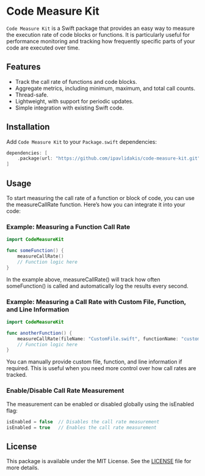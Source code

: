 # Code Measure Kit

`Code Measure Kit` is a Swift package that provides an easy way to measure the execution rate of code blocks or functions. It is particularly useful for performance monitoring and tracking how frequently specific parts of your code are executed over time.

## Features

- Track the call rate of functions and code blocks.
- Aggregate metrics, including minimum, maximum, and total call counts.
- Thread-safe.
- Lightweight, with support for periodic updates.
- Simple integration with existing Swift code.

## Installation

Add `Code Measure Kit` to your `Package.swift` dependencies:

```swift
dependencies: [
    .package(url: "https://github.com/ipavlidakis/code-measure-kit.git", from: "0.3.2")
]
```

## Usage

To start measuring the call rate of a function or block of code, you can use the measureCallRate function. Here’s how you can integrate it into your code:

### Example: Measuring a Function Call Rate

```swift
import CodeMeasureKit

func someFunction() {
    measureCallRate()
    // Function logic here
}
```

In the example above, measureCallRate() will track how often someFunction() is called and automatically log the results every second.

### Example: Measuring a Call Rate with Custom File, Function, and Line Information

```swift
import CodeMeasureKit

func anotherFunction() {
    measureCallRate(fileName: "CustomFile.swift", functionName: "customFunction", line: 42)
    // Function logic here
}
```

You can manually provide custom file, function, and line information if required. This is useful when you need more control over how call rates are tracked.

### Enable/Disable Call Rate Measurement

The measurement can be enabled or disabled globally using the isEnabled flag:

```swift
isEnabled = false  // Disables the call rate measurement
isEnabled = true   // Enables the call rate measurement
```

## License

This package is available under the MIT License. See the [LICENSE](LICENSE) file for more details.

